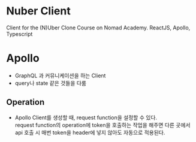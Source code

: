# Nuber Client

Client for the (N)Uber Clone Course on Nomad Academy. ReactJS, Apollo, Typescript

# Apollo

- GraphQL 과 커뮤니케이션을 하는 Client
- query나 state 같은 것들을 다룸

## Operation

- Apollo Client를 생성할 때, request function을 설정할 수 있다. <br />
  request function의 operation에 token을 호출하는 작업을 해주면 다른 곳에서 api 호출 시 매번 token을 header에 넣지 않아도 자동으로 적용된다.
